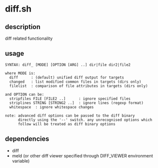# diff.sh

## description
diff related functionality

## usage
```
SYNTAX: diff_ [MODE] [OPTION [ARG] ..] dir|file dir2|file2

where MODE is:
  diff      : (default) unified diff output for targets
  changed   : list modified common files in targets (dirs only)
  filelist  : comparison of file attributes in targets (dirs only)

and OPTION can be:
  stripfiles FILE [FILE2 ..]      : ignore specified files
  striplines STRING [STRING2 ..]  : ignore lines (regexp format)
  whitespace  : ignore whitespace changes

note: advanced diff options can be passed to the diff binary
      directly using the '--' switch. any unrecognised options which
      follow will be treated as diff binary options
```

## dependencies
- diff
- meld (or other diff viewer specified through DIFF_VIEWER environment variable)
